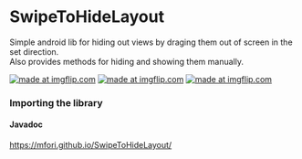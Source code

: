 # SwipeToHideLayout

Simple android lib for hiding out views by draging them out of screen in the set direction.
<br/>Also provides methods for hiding and showing them manually.

<a href="https://imgflip.com/gif/2475bq"><img src="https://i.imgflip.com/2475bq.gif" title="made at imgflip.com"/></a>
<a href="https://imgflip.com/gif/2475hc"><img src="https://i.imgflip.com/2475hc.gif" title="made at imgflip.com"/></a>
<a href="https://imgflip.com/gif/2475j2"><img src="https://i.imgflip.com/2475j2.gif" title="made at imgflip.com"/></a>

### Importing the library

#### Javadoc
<a target="_blank" href="https://mfori.github.io/SwipeToHideLayout/">https://mfori.github.io/SwipeToHideLayout/</a>
